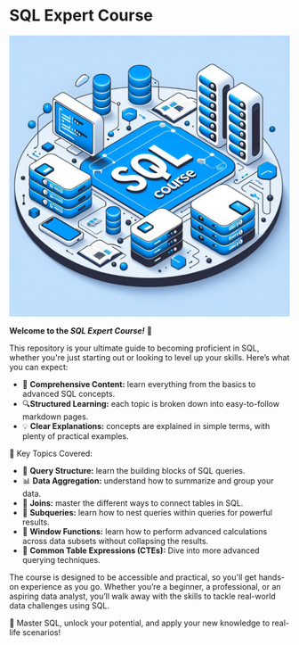 # SQL Expert Course
![readme-logo.jpg](https://raw.githubusercontent.com/ai-learning-space/sql-expert/content_extention/common/img/readme-logo.jpg)


**Welcome to the _SQL Expert Course!_** 🎉

This repository is your ultimate guide to becoming proficient in SQL, whether you're just starting out or looking to level up your skills. Here’s what you can expect:

- 📘 **Comprehensive Content:** learn everything from the basics to advanced SQL concepts.
- 🔍**Structured Learning:** each topic is broken down into easy-to-follow markdown pages.
- 💡 **Clear Explanations:** concepts are explained in simple terms, with plenty of practical examples.

🔗 Key Topics Covered:
- 📝 **Query Structure:** learn the building blocks of SQL queries.
- 📊 **Data Aggregation:** understand how to summarize and group your data.
- 🔗 **Joins:** master the different ways to connect tables in SQL.
- 🔎 **Subqueries:** learn how to nest queries within queries for powerful results.
- 🌊 **Window Functions:** learn how to perform advanced calculations across data subsets without collapsing the results.
- 🧠 **Common Table Expressions (CTEs):** Dive into more advanced querying techniques.

The course is designed to be accessible and practical, so you'll get hands-on experience as you go. Whether you’re a beginner, a professional, or an aspiring data analyst, you’ll walk away with the skills to tackle real-world data challenges using SQL.

🔑 Master SQL, unlock your potential, and apply your new knowledge to real-life scenarios!